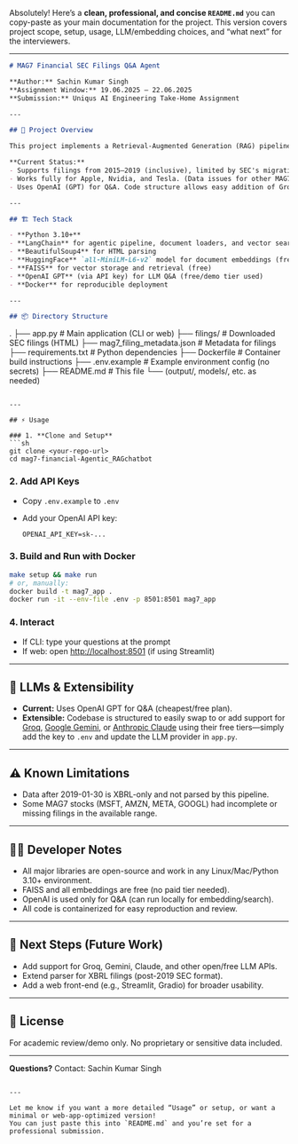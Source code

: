 Absolutely! Here’s a **clean, professional, and concise `README.md`** you can copy-paste as your main documentation for the project.
This version covers project scope, setup, usage, LLM/embedding choices, and “what next” for the interviewers.

---

```markdown
# MAG7 Financial SEC Filings Q&A Agent

**Author:** Sachin Kumar Singh  
**Assignment Window:** 19.06.2025 – 22.06.2025  
**Submission:** Uniqus AI Engineering Take-Home Assignment

---

## 🚀 Project Overview

This project implements a Retrieval-Augmented Generation (RAG) pipeline for financial Q&A on SEC 10-K and 10-Q filings of the "Magnificent 7" tech companies (AAPL, NVDA, TSLA). The system scrapes filings, extracts and chunks their text, creates semantic embeddings, and answers user queries via a conversational agent.

**Current Status:**  
- Supports filings from 2015–2019 (inclusive), limited by SEC's migration to XBRL after 2019-01-30.
- Works fully for Apple, Nvidia, and Tesla. (Data issues for other MAG7 stocks noted.)
- Uses OpenAI (GPT) for Q&A. Code structure allows easy addition of Groq, Gemini, Claude, or other LLMs in future.

---

## 🏗️ Tech Stack

- **Python 3.10+**
- **LangChain** for agentic pipeline, document loaders, and vector search
- **BeautifulSoup4** for HTML parsing
- **HuggingFace** `all-MiniLM-L6-v2` model for document embeddings (free)
- **FAISS** for vector storage and retrieval (free)
- **OpenAI GPT** (via API key) for LLM Q&A (free/demo tier used)
- **Docker** for reproducible deployment

---

## 📦 Directory Structure

```

.
├── app.py                 # Main application (CLI or web)
├── filings/               # Downloaded SEC filings (HTML)
├── mag7\_filing\_metadata.json # Metadata for filings
├── requirements.txt       # Python dependencies
├── Dockerfile             # Container build instructions
├── .env.example           # Example environment config (no secrets)
├── README.md              # This file
└── (output/, models/, etc. as needed)

````

---

## ⚡ Usage

### 1. **Clone and Setup**
```sh
git clone <your-repo-url>
cd mag7-financial-Agentic_RAGchatbot
````

### 2. **Add API Keys**

* Copy `.env.example` to `.env`
* Add your OpenAI API key:

  ```
  OPENAI_API_KEY=sk-...
  ```

### 3. **Build and Run with Docker**

```sh
make setup && make run
# or, manually:
docker build -t mag7_app .
docker run -it --env-file .env -p 8501:8501 mag7_app
```

### 4. **Interact**

* If CLI: type your questions at the prompt
* If web: open [http://localhost:8501](http://localhost:8501) (if using Streamlit)

---

## 🔑 LLMs & Extensibility

* **Current:** Uses OpenAI GPT for Q\&A (cheapest/free plan).
* **Extensible:** Codebase is structured to easily swap to or add support for [Groq](https://console.groq.com/), [Google Gemini](https://makersuite.google.com/app/apikey), or [Anthropic Claude](https://console.anthropic.com/account/keys) using their free tiers—simply add the key to `.env` and update the LLM provider in `app.py`.

---

## ⚠️ Known Limitations

* Data after 2019-01-30 is XBRL-only and not parsed by this pipeline.
* Some MAG7 stocks (MSFT, AMZN, META, GOOGL) had incomplete or missing filings in the available range.

---

## 🧑‍💻 Developer Notes

* All major libraries are open-source and work in any Linux/Mac/Python 3.10+ environment.
* FAISS and all embeddings are free (no paid tier needed).
* OpenAI is used only for Q\&A (can run locally for embedding/search).
* All code is containerized for easy reproduction and review.

---

## 🚀 Next Steps (Future Work)

* Add support for Groq, Gemini, Claude, and other open/free LLM APIs.
* Extend parser for XBRL filings (post-2019 SEC format).
* Add a web front-end (e.g., Streamlit, Gradio) for broader usability.

---

## 📄 License

For academic review/demo only.
No proprietary or sensitive data included.

---

**Questions?**
Contact: Sachin Kumar Singh

```

---

Let me know if you want a more detailed “Usage” or setup, or want a minimal or web-app-optimized version!  
You can just paste this into `README.md` and you’re set for a professional submission.
```
